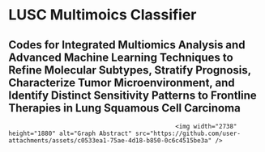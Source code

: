 # LUSC Multimoics Classifier #
## Codes for Integrated Multiomics Analysis and Advanced Machine Learning Techniques to Refine Molecular Subtypes, Stratify Prognosis, Characterize Tumor Microenvironment, and Identify Distinct Sensitivity Patterns to Frontline Therapies in Lung Squamous Cell Carcinoma ##
                                                  <img width="2738" height="1880" alt="Graph Abstract" src="https://github.com/user-attachments/assets/c0533ea1-75ae-4d18-b850-0c6c4515be3a" />
